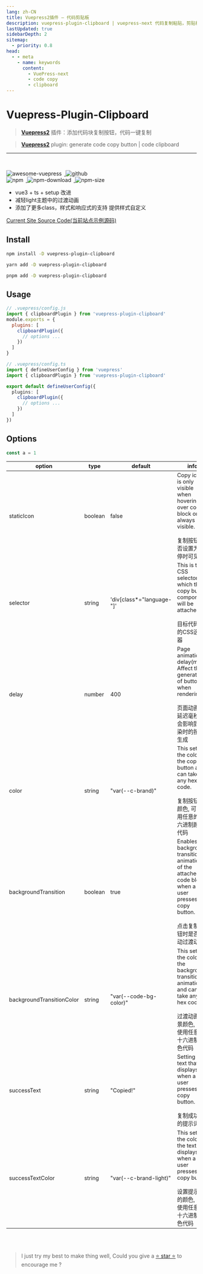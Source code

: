 ```yaml
---
lang: zh-CN
title: Vuepress2插件 — 代码剪贴板
description: vuepress-plugin-clipboard | vuepress-next 代码复制粘贴，剪贴板 | A VuePress v2 plugin to generate code copy button
lastUpdated: true
sidebarDepth: 2
sitemap:
  - priority: 0.8
head:
  - - meta
    - name: keywords
      content:
        - VuePress-next
        - code copy
        - clipboard
---
```

# Vuepress-Plugin-Clipboard

> [**Vuepress2**](https://v2.vuepress.vuejs.org/) 插件：添加代码块复制按钮，代码一键复制

> [**Vuepress2**](https://v2.vuepress.vuejs.org/) plugin: generate code copy button | code clipboard

---
<br>
<p>
<a href="https://github.com/vuepress/awesome-vuepress/blob/main/v2.md#community-plugins">
<img style="display: inline-block;margin: 0;margin-right: 0.4rem;" alt="awesome-vuepress" src="https://cdn.rawgit.com/sindresorhus/awesome/d7305f38d29fed78fa85652e3a63e154dd8e8829/media/badge.svg"/>
</a>
<a href="https://github.com/Zhengqbbb/vuepress-plugin/tree/main/packages/plugin-clipboard">
<img style="display: inline-block;margin: 0;margin-right: 0.4rem;" alt="github" src="https://img.shields.io/github/stars/Zhengqbbb/vuepress-plugin?style=social"/>
</a>
<br>
<a href="https://www.npmjs.com/package/vuepress-plugin-clipboard">
<img style="display: inline-block;margin: 0;margin-right: 0.4rem;" alt="npm" src="https://img.shields.io/npm/v/vuepress-plugin-clipboard?style=flat-square&logo=npm"/>
<img style="display: inline-block;margin: 0;margin-right: 0.4rem;" alt="npm-download" src="https://img.shields.io/npm/dm/vuepress-plugin-clipboard.svg?style=flat-square&logo=npm"/>
<img style="display: inline-block;margin: 0;margin-right: 0.4rem;" alt="npm-size" src="https://img.shields.io/bundlephobia/min/vuepress-plugin-clipboard?style=flat-square&logo=npm"/>
</a>
</p>


- vue3 + ts + setup 改进
- 减轻light主题中的过渡动画
- 添加了更多class，样式和响应式的支持 提供样式自定义

[Current Site Source Code(当前站点示例源码)](https://github.com/Zhengqbbb/vuepress-plugin/tree/main/docs)

## Install

<CodeGroup>
<CodeGroupItem title="NPM" active>

```bash
npm install -D vuepress-plugin-clipboard
```

</CodeGroupItem>

<CodeGroupItem title="YARN">

```bash
yarn add -D vuepress-plugin-clipboard
```

</CodeGroupItem>

<CodeGroupItem title="PNPM">

```bash
pnpm add -D vuepress-plugin-clipboard
```

</CodeGroupItem>
</CodeGroup>

## Usage

<CodeGroup>
<CodeGroupItem title="JS" active>

```js
// .vuepress/config.js
import { clipboardPlugin } from 'vuepress-plugin-clipboard'
module.exports = {
  plugins: [
    clipboardPlugin({
      // options ...
    })
  ]
}
```

</CodeGroupItem>

<CodeGroupItem title="TS">

```ts
// .vuepress/config.ts
import { defineUserConfig } from 'vuepress'
import { clipboardPlugin } from 'vuepress-plugin-clipboard'

export default defineUserConfig({
  plugins: [
    clipboardPlugin({
      // options ...
    })
  ]
})
```

</CodeGroupItem>
</CodeGroup>

## Options

```js
const a = 1
```

<table style="font-size: 0.9rem;">
  <thead>
    <th>option</th>
    <th>type</th>
    <th>default</th>
    <th>info</th>
  </thead>
  <tr>
    <td>staticIcon</td>
    <td>boolean</td>
    <td>false</td>
    <td>Copy icon is only visible when hovering over code block or is always visible.<br><br>复制按钮是否设置为悬停时可见</td>
  </tr>
  <tr>
    <td>selector</td>
    <td>string</td>
    <td>'div[class*="language-"]'</td>
    <td>This is the CSS selector to which the copy button component will be attached.<br><br>目标代码块的CSS选择器</td>
  </tr>
  <tr>
    <td>delay</td>
    <td>number</td>
    <td>400</td>
    <td>Page animation delay(ms). Affect the generation of buttons when rendering<br><br>页面动画的延迟毫秒, 这会影响到渲染时的按钮生成</td>
  </tr>
  <tr>
    <td>color</td>
    <td>string</td>
    <td>"var(--c-brand)"</td>
    <td>This sets the color of the copy button and can take any hex code.<br><br>复制按钮的颜色, 可以使用任意的十六进制颜色代码</td>
  </tr>
  <tr>
    <td>backgroundTransition</td>
    <td>boolean</td>
    <td>true</td>
    <td>Enables the background transition animation of the attached code block when a user presses the copy button.<br><br>点击复制按钮时是否启动过渡动画</td>
  </tr>
  <tr>
    <td>backgroundTransitionColor</td>
    <td>string</td>
    <td>"var(--code-bg-color)"</td>
    <td>This sets the color of the background transition animation and can take any hex code.<br><br>过渡动画背景颜色, 可以使用任意的十六进制颜色代码</td>
  </tr>
  <tr>
    <td>successText</td>
    <td>string</td>
    <td>"Copied!"</td>
    <td>Setting the text that displays when a user presses the copy button. <br><br>复制成功后的提示词</td>
  </tr>
  <tr>
    <td>successTextColor</td>
    <td>string</td>
    <td>"var(--c-brand-light)"</td>
    <td>This sets the color of the text that displays when a user presses the copy button<br><br>设置提示词的颜色, 可以使用任意的十六进制颜色代码</td>
  </tr>
</table>

<br>
<br>

> I just try my best to make thing well, Could you give a [⭐ star ⭐](https://github.com/Zhengqbbb/vuepress-plugin) to encourage me ?
